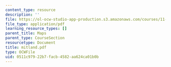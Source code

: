 ```yaml
---
content_type: resource
description: ''
file: https://ol-ocw-studio-app-production.s3.amazonaws.com/courses/11-332j-urban-design-fall-2003/0511c97922b7facb4582aa624ca01b0b_mitland.pdf
file_type: application/pdf
learning_resource_types: []
parent_title: Maps
parent_type: CourseSection
resourcetype: Document
title: mitland.pdf
type: OCWFile
uid: 0511c979-22b7-facb-4582-aa624ca01b0b
---
```

